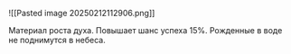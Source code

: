 ![[Pasted image 20250212112906.png]]

Материал роста духа. Повышает шанс успеха 15%.
Рожденные в воде не поднимутся в небеса.